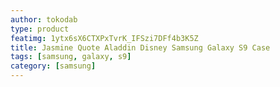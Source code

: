 ```yaml
---
author: tokodab
type: product
featimg: 1ytx6sX6CTXPxTvrK_IFSzi7DFf4b3K5Z
title: Jasmine Quote Aladdin Disney Samsung Galaxy S9 Case
tags: [samsung, galaxy, s9]
category: [samsung]
---
```

